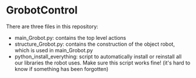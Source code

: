 # GrobotControl
There are three files in this repository:
 * main_Grobot.py: contains the top level actions
 * structure_Grobot.py: contains the construction of the object robot, which is used in main_Grobot.py
 * python_install_everything: script to automatically install or reinstall all our libraries the robot uses. Make sure this script works fine! (it's hard to know if something has been forgotten)
